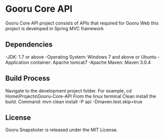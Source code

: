 Gooru Core API
==============
Gooru Core API project consists of APIs that required for Gooru Web this project is developed in Spring MVC framework


## Dependencies 
-JDK: 1.7 or above 
-Operating System: Windows 7 and above or Ubuntu
-Application container: Apache tomcat7
-Apache Maven: Maven 3.0.4


## Build Process
Navigate to the development project folder.
For example, cd Home\Projects\Gooru-Core-API 
From the linux terminal Clean install the build.
Command: mvn clean install -P api -Dmaven.test.skip=true


## License
Gooru Snapshoter is released under the MIT License. 
